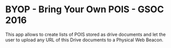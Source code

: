 # BYOP - Bring Your Own POIS - GSOC 2016</h1>
This app allows to create lists of POIS stored as drive documents and let the user to upload any URL of this Drive documents to a Physical Web Beacon.
